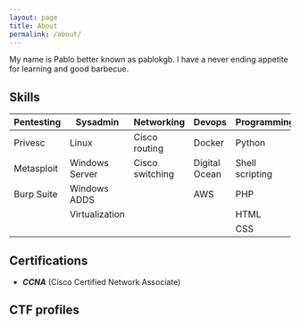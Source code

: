 ```yaml
---
layout: page
title: About
permalink: /about/
---
```


My name is Pablo better known as pablokgb. I have a never ending appetite for learning and good barbecue.

<div class="divider"></div>

## Skills

| Pentesting |    Sysadmin    |    Networking   |     Devops    |   Programming   |
|---|---|---|---|---|
| Privesc    | Linux          | Cisco routing   | Docker        | Python          |
| Metasploit | Windows Server | Cisco switching | Digital Ocean | Shell scripting |
| Burp Suite | Windows ADDS   |                 | AWS           | PHP             |
|            | Virtualization |                 |               | HTML            |
|            |                |                 |               | CSS             |

<div class="divider"></div>

## Certifications

* ***CCNA*** (Cisco Certified Network Associate)

<div class="divider"></div>

## CTF profiles

<script src="https://tryhackme.com/badge/649705"></script>


